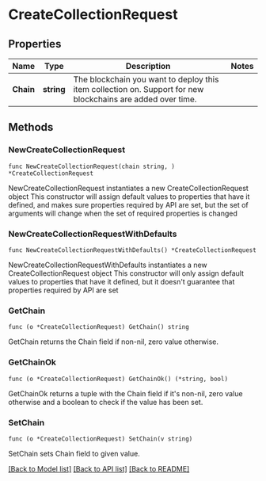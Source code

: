 # CreateCollectionRequest

## Properties

Name | Type | Description | Notes
------------ | ------------- | ------------- | -------------
**Chain** | **string** | The blockchain you want to deploy this item collection on. Support for new blockchains are added over time. | 

## Methods

### NewCreateCollectionRequest

`func NewCreateCollectionRequest(chain string, ) *CreateCollectionRequest`

NewCreateCollectionRequest instantiates a new CreateCollectionRequest object
This constructor will assign default values to properties that have it defined,
and makes sure properties required by API are set, but the set of arguments
will change when the set of required properties is changed

### NewCreateCollectionRequestWithDefaults

`func NewCreateCollectionRequestWithDefaults() *CreateCollectionRequest`

NewCreateCollectionRequestWithDefaults instantiates a new CreateCollectionRequest object
This constructor will only assign default values to properties that have it defined,
but it doesn't guarantee that properties required by API are set

### GetChain

`func (o *CreateCollectionRequest) GetChain() string`

GetChain returns the Chain field if non-nil, zero value otherwise.

### GetChainOk

`func (o *CreateCollectionRequest) GetChainOk() (*string, bool)`

GetChainOk returns a tuple with the Chain field if it's non-nil, zero value otherwise
and a boolean to check if the value has been set.

### SetChain

`func (o *CreateCollectionRequest) SetChain(v string)`

SetChain sets Chain field to given value.



[[Back to Model list]](../README.md#documentation-for-models) [[Back to API list]](../README.md#documentation-for-api-endpoints) [[Back to README]](../README.md)


